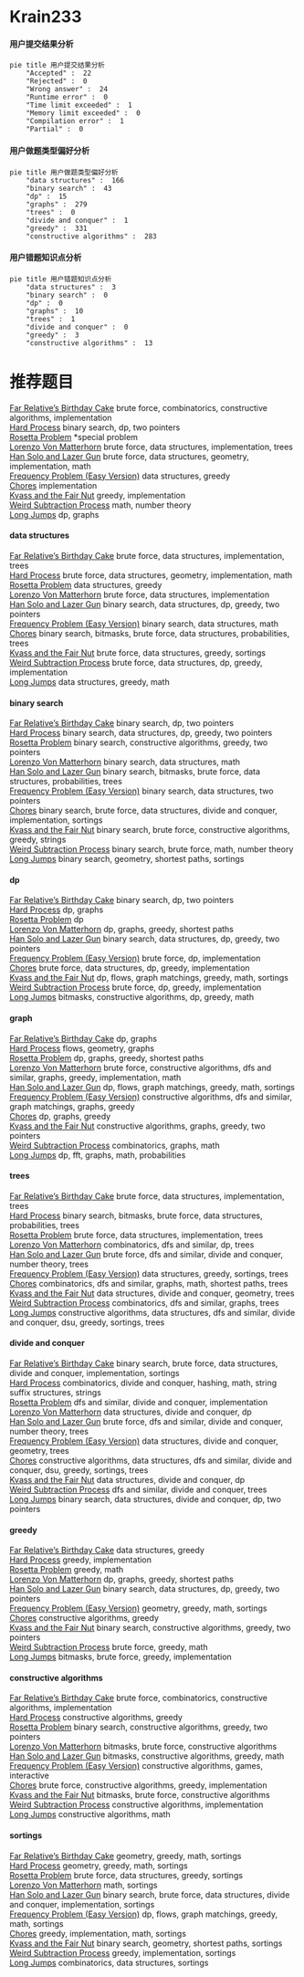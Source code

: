 # Krain233
<!-- tabs:start -->
#### **用户提交结果分析**

```mermaid
pie title 用户提交结果分析
    "Accepted" :  22
    "Rejected" :  0
    "Wrong answer" :  24
    "Runtime error" :  0
    "Time limit exceeded" :  1
    "Memory limit exceeded" :  0
    "Compilation error" :  1
    "Partial" :  0
```
#### **用户做题类型偏好分析**

```mermaid
pie title 用户做题类型偏好分析
    "data structures" :  166
    "binary search" :  43
    "dp" :  15
    "graphs" :  279
    "trees" :  0
    "divide and conquer" :  1
    "greedy" :  331
    "constructive algorithms" :  283
```
#### **用户错题知识点分析**

```mermaid
pie title 用户错题知识点分析
    "data structures" :  3
    "binary search" :  0
    "dp" :  0
    "graphs" :  10
    "trees" :  1
    "divide and conquer" :  0
    "greedy" :  3
    "constructive algorithms" :  13
```
<!-- tabs:end -->
# 推荐题目
[Far Relative’s Birthday Cake](http://codeforces.com/problemset/problem/629/A)		brute force,
                        combinatorics,
                        constructive algorithms,
                        implementation		  
[Hard Process](http://codeforces.com/problemset/problem/660/C)		binary search,
                        dp,
                        two pointers		  
[Rosetta Problem](http://codeforces.com/problemset/problem/656/D)		*special problem		  
[Lorenzo Von Matterhorn](https://codeforces.com/contest/697/problem/C)		brute force,
                        data structures,
                        implementation,
                        trees		  
[Han Solo and Lazer Gun](http://codeforces.com/problemset/problem/514/B)		brute force,
                        data structures,
                        geometry,
                        implementation,
                        math		  
[Frequency Problem (Easy Version)](https://codeforces.com/contest/1447/problem/F1)		data structures,
                        greedy		  
[Chores](http://codeforces.com/problemset/problem/873/A)		implementation		  
[Kvass and the Fair Nut](http://codeforces.com/problemset/problem/1084/B)		greedy,
                        implementation		  
[Weird Subtraction Process](http://codeforces.com/problemset/problem/946/B)		math,
                        number theory		  
[Long Jumps](https://codeforces.com/contest/480/problem/B)		dp,
                        graphs		  
<!-- tabs:start -->
#### **data structures**
[Far Relative’s Birthday Cake](https://codeforces.com/contest/697/problem/C)		brute force,
                        data structures,
                        implementation,
                        trees		  
[Hard Process](http://codeforces.com/problemset/problem/514/B)		brute force,
                        data structures,
                        geometry,
                        implementation,
                        math		  
[Rosetta Problem](https://codeforces.com/contest/1447/problem/F1)		data structures,
                        greedy		  
[Lorenzo Von Matterhorn](https://codeforces.com/contest/1291/problem/C)		brute force,
                        data structures,
                        implementation		  
[Han Solo and Lazer Gun](http://codeforces.com/problemset/problem/1492/C)		binary search,
                        data structures,
                        dp,
                        greedy,
                        two pointers		  
[Frequency Problem (Easy Version)](http://codeforces.com/problemset/problem/1490/G)		binary search,
                        data structures,
                        math		  
[Chores](http://codeforces.com/problemset/problem/1479/D)		binary search,
                        bitmasks,
                        brute force,
                        data structures,
                        probabilities,
                        trees		  
[Kvass and the Fair Nut](http://codeforces.com/problemset/problem/1497/A)		brute force,
                        data structures,
                        greedy,
                        sortings		  
[Weird Subtraction Process](http://codeforces.com/problemset/problem/1491/C)		brute force,
                        data structures,
                        dp,
                        greedy,
                        implementation		  
[Long Jumps](http://codeforces.com/problemset/problem/1492/B)		data structures,
                        greedy,
                        math		  
#### **binary search**
[Far Relative’s Birthday Cake](http://codeforces.com/problemset/problem/660/C)		binary search,
                        dp,
                        two pointers		  
[Hard Process](http://codeforces.com/problemset/problem/1492/C)		binary search,
                        data structures,
                        dp,
                        greedy,
                        two pointers		  
[Rosetta Problem](http://codeforces.com/problemset/problem/1463/D)		binary search,
                        constructive algorithms,
                        greedy,
                        two pointers		  
[Lorenzo Von Matterhorn](http://codeforces.com/problemset/problem/1490/G)		binary search,
                        data structures,
                        math		  
[Han Solo and Lazer Gun](http://codeforces.com/problemset/problem/1479/D)		binary search,
                        bitmasks,
                        brute force,
                        data structures,
                        probabilities,
                        trees		  
[Frequency Problem (Easy Version)](http://codeforces.com/problemset/problem/1436/E)		binary search,
                        data structures,
                        two pointers		  
[Chores](http://codeforces.com/problemset/problem/1461/D)		binary search,
                        brute force,
                        data structures,
                        divide and conquer,
                        implementation,
                        sortings		  
[Kvass and the Fair Nut](http://codeforces.com/problemset/problem/1493/C)		binary search,
                        brute force,
                        constructive algorithms,
                        greedy,
                        strings		  
[Weird Subtraction Process](http://codeforces.com/problemset/problem/1487/D)		binary search,
                        brute force,
                        math,
                        number theory		  
[Long Jumps](http://codeforces.com/problemset/problem/1486/B)		binary search,
                        geometry,
                        shortest paths,
                        sortings		  
#### **dp**
[Far Relative’s Birthday Cake](http://codeforces.com/problemset/problem/660/C)		binary search,
                        dp,
                        two pointers		  
[Hard Process](https://codeforces.com/contest/480/problem/B)		dp,
                        graphs		  
[Rosetta Problem](http://codeforces.com/problemset/problem/118/D)		dp		  
[Lorenzo Von Matterhorn](http://codeforces.com/problemset/problem/1418/C)		dp,
                        graphs,
                        greedy,
                        shortest paths		  
[Han Solo and Lazer Gun](http://codeforces.com/problemset/problem/1492/C)		binary search,
                        data structures,
                        dp,
                        greedy,
                        two pointers		  
[Frequency Problem (Easy Version)](https://codeforces.com/contest/1457/problem/C)		brute force,
                        dp,
                        implementation		  
[Chores](http://codeforces.com/problemset/problem/1491/C)		brute force,
                        data structures,
                        dp,
                        greedy,
                        implementation		  
[Kvass and the Fair Nut](http://codeforces.com/problemset/problem/1437/C)		dp,
                        flows,
                        graph matchings,
                        greedy,
                        math,
                        sortings		  
[Weird Subtraction Process](http://codeforces.com/problemset/problem/1499/B)		brute force,
                        dp,
                        greedy,
                        implementation		  
[Long Jumps](http://codeforces.com/problemset/problem/1491/D)		bitmasks,
                        constructive algorithms,
                        dp,
                        greedy,
                        math		  
#### **graph**
[Far Relative’s Birthday Cake](https://codeforces.com/contest/480/problem/B)		dp,
                        graphs		  
[Hard Process](http://codeforces.com/problemset/problem/223/E)		flows,
                        geometry,
                        graphs		  
[Rosetta Problem](http://codeforces.com/problemset/problem/1418/C)		dp,
                        graphs,
                        greedy,
                        shortest paths		  
[Lorenzo Von Matterhorn](http://codeforces.com/problemset/problem/1487/C)		brute force,
                        constructive algorithms,
                        dfs and similar,
                        graphs,
                        greedy,
                        implementation,
                        math		  
[Han Solo and Lazer Gun](http://codeforces.com/problemset/problem/1437/C)		dp,
                        flows,
                        graph matchings,
                        greedy,
                        math,
                        sortings		  
[Frequency Problem (Easy Version)](http://codeforces.com/problemset/problem/1470/D)		constructive algorithms,
                        dfs and similar,
                        graph matchings,
                        graphs,
                        greedy		  
[Chores](http://codeforces.com/problemset/problem/1476/C)		dp,
                        graphs,
                        greedy		  
[Kvass and the Fair Nut](http://codeforces.com/problemset/problem/1304/D)		constructive algorithms,
                        graphs,
                        greedy,
                        two pointers		  
[Weird Subtraction Process](http://codeforces.com/problemset/problem/1475/C)		combinatorics,
                        graphs,
                        math		  
[Long Jumps](http://codeforces.com/problemset/problem/553/E)		dp,
                        fft,
                        graphs,
                        math,
                        probabilities		  
#### **trees**
[Far Relative’s Birthday Cake](https://codeforces.com/contest/697/problem/C)		brute force,
                        data structures,
                        implementation,
                        trees		  
[Hard Process](http://codeforces.com/problemset/problem/1479/D)		binary search,
                        bitmasks,
                        brute force,
                        data structures,
                        probabilities,
                        trees		  
[Rosetta Problem](http://codeforces.com/problemset/problem/1511/C)		brute force,
                        data structures,
                        implementation,
                        trees		  
[Lorenzo Von Matterhorn](http://codeforces.com/problemset/problem/1499/F)		combinatorics,
                        dfs and similar,
                        dp,
                        trees		  
[Han Solo and Lazer Gun](http://codeforces.com/problemset/problem/1491/E)		brute force,
                        dfs and similar,
                        divide and conquer,
                        number theory,
                        trees		  
[Frequency Problem (Easy Version)](http://codeforces.com/problemset/problem/1466/D)		data structures,
                        greedy,
                        sortings,
                        trees		  
[Chores](http://codeforces.com/problemset/problem/1495/D)		combinatorics,
                        dfs and similar,
                        graphs,
                        math,
                        shortest paths,
                        trees		  
[Kvass and the Fair Nut](http://codeforces.com/problemset/problem/1303/G)		data structures,
                        divide and conquer,
                        geometry,
                        trees		  
[Weird Subtraction Process](http://codeforces.com/problemset/problem/1454/E)		combinatorics,
                        dfs and similar,
                        graphs,
                        trees		  
[Long Jumps](http://codeforces.com/problemset/problem/1494/D)		constructive algorithms,
                        data structures,
                        dfs and similar,
                        divide and conquer,
                        dsu,
                        greedy,
                        sortings,
                        trees		  
#### **divide and conquer**
[Far Relative’s Birthday Cake](http://codeforces.com/problemset/problem/1461/D)		binary search,
                        brute force,
                        data structures,
                        divide and conquer,
                        implementation,
                        sortings		  
[Hard Process](http://codeforces.com/problemset/problem/1466/G)		combinatorics,
                        divide and conquer,
                        hashing,
                        math,
                        string suffix structures,
                        strings		  
[Rosetta Problem](http://codeforces.com/problemset/problem/1490/D)		dfs and similar,
                        divide and conquer,
                        implementation		  
[Lorenzo Von Matterhorn](https://codeforces.com/contest/1483/problem/C)		data structures,
                        divide and conquer,
                        dp		  
[Han Solo and Lazer Gun](http://codeforces.com/problemset/problem/1491/E)		brute force,
                        dfs and similar,
                        divide and conquer,
                        number theory,
                        trees		  
[Frequency Problem (Easy Version)](http://codeforces.com/problemset/problem/1303/G)		data structures,
                        divide and conquer,
                        geometry,
                        trees		  
[Chores](http://codeforces.com/problemset/problem/1494/D)		constructive algorithms,
                        data structures,
                        dfs and similar,
                        divide and conquer,
                        dsu,
                        greedy,
                        sortings,
                        trees		  
[Kvass and the Fair Nut](http://codeforces.com/problemset/problem/1482/E)		data structures,
                        divide and conquer,
                        dp		  
[Weird Subtraction Process](http://codeforces.com/problemset/problem/566/C)		dfs and similar,
                        divide and conquer,
                        trees		  
[Long Jumps](http://codeforces.com/problemset/problem/1428/F)		binary search,
                        data structures,
                        divide and conquer,
                        dp,
                        two pointers		  
#### **greedy**
[Far Relative’s Birthday Cake](https://codeforces.com/contest/1447/problem/F1)		data structures,
                        greedy		  
[Hard Process](http://codeforces.com/problemset/problem/1084/B)		greedy,
                        implementation		  
[Rosetta Problem](https://codeforces.com/contest/1339/problem/C)		greedy,
                        math		  
[Lorenzo Von Matterhorn](http://codeforces.com/problemset/problem/1418/C)		dp,
                        graphs,
                        greedy,
                        shortest paths		  
[Han Solo and Lazer Gun](http://codeforces.com/problemset/problem/1492/C)		binary search,
                        data structures,
                        dp,
                        greedy,
                        two pointers		  
[Frequency Problem (Easy Version)](https://codeforces.com/contest/1496/problem/C)		geometry,
                        greedy,
                        math,
                        sortings		  
[Chores](http://codeforces.com/problemset/problem/1493/A)		constructive algorithms,
                        greedy		  
[Kvass and the Fair Nut](http://codeforces.com/problemset/problem/1463/D)		binary search,
                        constructive algorithms,
                        greedy,
                        two pointers		  
[Weird Subtraction Process](http://codeforces.com/problemset/problem/1462/C)		brute force,
                        greedy,
                        math		  
[Long Jumps](http://codeforces.com/problemset/problem/1494/B)		bitmasks,
                        brute force,
                        greedy,
                        implementation		  
#### **constructive algorithms**
[Far Relative’s Birthday Cake](http://codeforces.com/problemset/problem/629/A)		brute force,
                        combinatorics,
                        constructive algorithms,
                        implementation		  
[Hard Process](http://codeforces.com/problemset/problem/1493/A)		constructive algorithms,
                        greedy		  
[Rosetta Problem](http://codeforces.com/problemset/problem/1463/D)		binary search,
                        constructive algorithms,
                        greedy,
                        two pointers		  
[Lorenzo Von Matterhorn](https://codeforces.com/contest/1456/problem/B)		bitmasks,
                        brute force,
                        constructive algorithms		  
[Han Solo and Lazer Gun](http://codeforces.com/problemset/problem/1492/D)		bitmasks,
                        constructive algorithms,
                        greedy,
                        math		  
[Frequency Problem (Easy Version)](https://codeforces.com/contest/1504/problem/D)		constructive algorithms,
                        games,
                        interactive		  
[Chores](https://codeforces.com/contest/1483/problem/A)		brute force,
                        constructive algorithms,
                        greedy,
                        implementation		  
[Kvass and the Fair Nut](https://codeforces.com/contest/1457/problem/D)		bitmasks,
                        brute force,
                        constructive algorithms		  
[Weird Subtraction Process](http://codeforces.com/problemset/problem/1513/A)		constructive algorithms,
                        implementation		  
[Long Jumps](http://codeforces.com/problemset/problem/1473/C)		constructive algorithms,
                        math		  
#### **sortings**
[Far Relative’s Birthday Cake](https://codeforces.com/contest/1496/problem/C)		geometry,
                        greedy,
                        math,
                        sortings		  
[Hard Process](http://codeforces.com/problemset/problem/1495/A)		geometry,
                        greedy,
                        math,
                        sortings		  
[Rosetta Problem](http://codeforces.com/problemset/problem/1497/A)		brute force,
                        data structures,
                        greedy,
                        sortings		  
[Lorenzo Von Matterhorn](http://codeforces.com/problemset/problem/1427/A)		math,
                        sortings		  
[Han Solo and Lazer Gun](http://codeforces.com/problemset/problem/1461/D)		binary search,
                        brute force,
                        data structures,
                        divide and conquer,
                        implementation,
                        sortings		  
[Frequency Problem (Easy Version)](http://codeforces.com/problemset/problem/1437/C)		dp,
                        flows,
                        graph matchings,
                        greedy,
                        math,
                        sortings		  
[Chores](http://codeforces.com/problemset/problem/1473/A)		greedy,
                        implementation,
                        math,
                        sortings		  
[Kvass and the Fair Nut](http://codeforces.com/problemset/problem/1486/B)		binary search,
                        geometry,
                        shortest paths,
                        sortings		  
[Weird Subtraction Process](http://codeforces.com/problemset/problem/1480/B)		greedy,
                        implementation,
                        sortings		  
[Long Jumps](http://codeforces.com/problemset/problem/1420/D)		combinatorics,
                        data structures,
                        sortings		  
<!-- tabs:end -->
